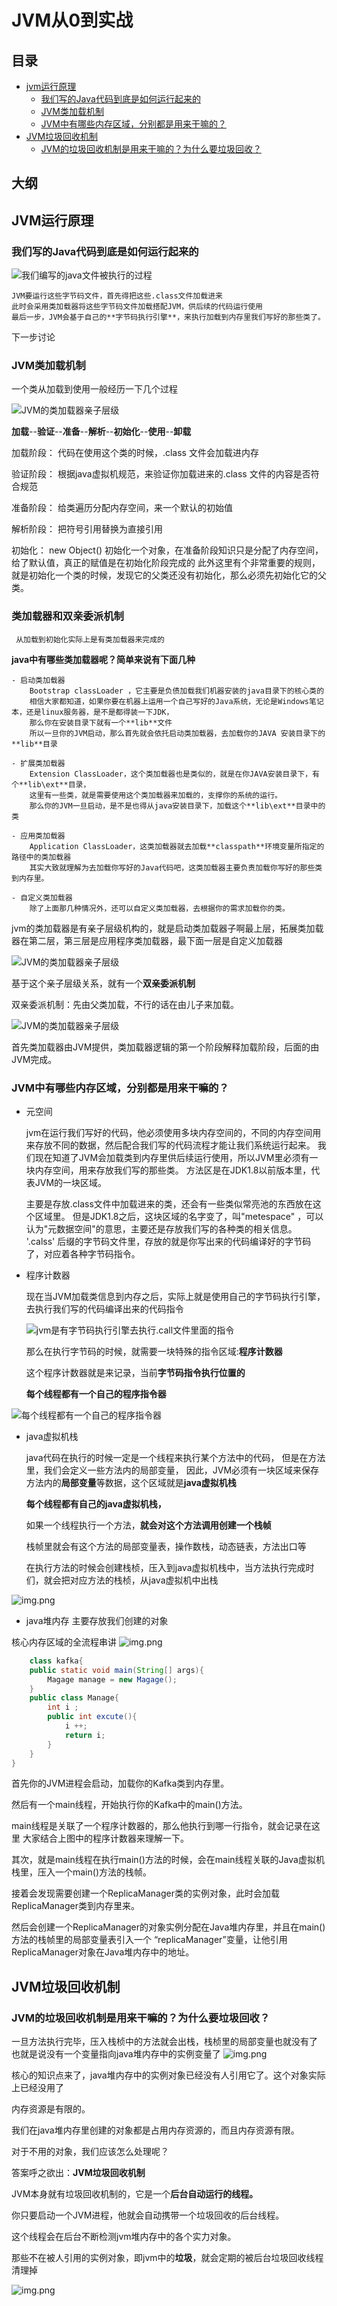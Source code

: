 # JVM从0到实战
## 目录

- [jvm运行原理](#JVM运行原理)
    - [我们写的Java代码到底是如何运行起来的](#我们写的Java代码到底是如何运行起来的)
    - [JVM类加载机制](#JVM类加载机制)
    - [JVM中有哪些内存区域，分别都是用来干嘛的？](#JVM中有哪些内存区域，分别都是用来干嘛的？)
- [JVM垃圾回收机制](#JVM垃圾回收机制)
    - [JVM的垃圾回收机制是用来干嘛的？为什么要垃圾回收？](#JVM的垃圾回收机制是用来干嘛的？为什么要垃圾回收？)
## 大纲
## JVM运行原理
### 我们写的Java代码到底是如何运行起来的
    
![我们编写的java文件被执行的过程](images/jvm-process.png)
        
    JVM要运行这些字节码文件，首先得把这些.class文件加载进来
    此时会采用类加载器将这些字节码文件加载搭配JVM，供后续的代码运行使用
    最后一步，JVM会基于自己的**字节码执行引擎**，来执行加载到内存里我们写好的那些类了。
    
下一步讨论
### JVM类加载机制

一个类从加载到使用一般经历一下几个过程

![JVM的类加载器亲子层级](images/class_loader_process.png)


**加载**--**验证**--**准备**--**解析**--**初始化**--**使用**--**卸载**

加载阶段：
       代码在使用这个类的时候，.class 文件会加载进内存

验证阶段：
       根据java虚拟机规范，来验证你加载进来的.class 文件的内容是否符合规范

准备阶段：
      给类遍历分配内存空间，来一个默认的初始值

解析阶段：
      把符号引用替换为直接引用

初始化：
     new Object() 初始化一个对象，在准备阶段知识只是分配了内存空间，给了默认值，真正的赋值是在初始化阶段完成的
     此外这里有个非常重要的规则，就是初始化一个类的时候，发现它的父类还没有初始化，那么必须先初始化它的父类。
    

### 类加载器和双亲委派机制

     从加载到初始化实际上是有类加载器来完成的

 **java中有哪些类加载器呢？简单来说有下面几种**

    - 启动类加载器
        Bootstrap classLoader ，它主要是负债加载我们机器安装的java目录下的核心类的
        相信大家都知道，如果你要在机器上运用一个自己写好的Java系统，无论是Windows笔记本，还是linux服务器，是不是都得装一下JDK，
        那么你在安装目录下就有一个**lib**文件
        所以一旦你的JVM启动，那么首先就会依托启动类加载器，去加载你的JAVA 安装目录下的**lib**目录

    - 扩展类加载器
        Extension ClassLoader，这个类加载器也是类似的，就是在你JAVA安装目录下，有个**lib\ext**目录，
        这里有一些类，就是需要使用这个类加载器来加载的，支撑你的系统的运行。
        那么你的JVM一旦启动，是不是也得从java安装目录下，加载这个**lib\ext**目录中的类
 
    - 应用类加载器
        Application ClassLoader，这类加载器就去加载**classpath**环境变量所指定的路径中的类加载器
        其实大致就理解为去加载你写好的Java代码吧，这类加载器主要负责加载你写好的那些类到内存里。

    - 自定义类加载器
        除了上面那几种情况外，还可以自定义类加载器，去根据你的需求加载你的类。

jvm的类加载器是有亲子层级机构的，就是启动类加载器子啊最上层，拓展类加载器在第二层，第三层是应用程序类加载器，最下面一层是自定义加载器

![JVM的类加载器亲子层级](images/classloder-qinzichengji.png)

基于这个亲子层级关系，就有一个**双亲委派机制**

双亲委派机制：先由父类加载，不行的话在由儿子来加载。

![JVM的类加载器亲子层级](images/class_loader_shuangqinweipai.png)


首先类加载器由JVM提供，类加载器逻辑的第一个阶段解释加载阶段，后面的由JVM完成。


### JVM中有哪些内存区域，分别都是用来干嘛的？
  - 元空间
    
    jvm在运行我们写好的代码，他必须使用多块内存空间的，不同的内存空间用来存放不同的数据，然后配合我们写的代码流程才能让我们系统运行起来。
    我们现在知道了JVM会加载类到内存里供后续运行使用，所以JVM里必须有一块内存空间，用来存放我们写的那些类。
    方法区是在JDK1.8以前版本里，代表JVM的一块区域。
    
    主要是存放.class文件中加载进来的类，还会有一些类似常亮池的东西放在这个区域里。
    但是JDK1.8之后，这块区域的名字变了，叫"metespace" ，可以认为"元数据空间"的意思，主要还是存放我们写的各种类的相关信息。
    '.calss' 后缀的字节码文件里，存放的就是你写出来的代码编译好的字节码了，对应着各种字节码指令。
    
 
 - 程序计数器
   
    现在当JVM加载类信息到内存之后，实际上就是使用自己的字节码执行引擎，去执行我们写的代码编译出来的代码指令
    
    ![jvm是有字节码执行引擎去执行.call文件里面的指令](images/zijiemazhixingyinqing.png)
    
    那么在执行字节码的时候，就需要一块特殊的指令区域:**程序计数器**
    
    这个程序计数器就是来记录，当前**字节码指令执行位置的**
    
    **每个线程都有一个自己的程序指令器**

![每个线程都有一个自己的程序指令器](images/chengxujishuqi.png)

 - java虚拟机栈

    java代码在执行的时候一定是一个线程来执行某个方法中的代码，
    但是在方法里，我们会定义一些方法内的局部变量，
    因此，JVM必须有一块区域来保存方法内的**局部变量**等数据，这个区域就是**java虚拟机栈**
    
    **每个线程都有自己的java虚拟机栈，**
    
    如果一个线程执行一个方法，**就会对这个方法调用创建一个栈帧**
    
    栈帧里就会有这个方法的局部变量表，操作数栈，动态链表，方法出口等
    
    在执行方法的时候会创建栈桢，压入到java虚拟机栈中，当方法执行完成时们，就会把对应方法的栈桢，从java虚拟机中出栈
    
![img.png](images/javaxunijizhan.png)

- java堆内存
    主要存放我们创建的对象
  
核心内存区域的全流程串讲
![img.png](images/jvm_allprocess.png)
```java
    class kafka{
    public static void main(String[] args){
        Magage manage = new Magage();
    }
    public class Manage{
        int i ;
        public int excute(){
            i ++;
            return i;
        }
    }
}
```

首先你的JVM进程会启动，加载你的Kafka类到内存⾥。

然后有⼀个main线程，开始执⾏你的Kafka中的main()⽅法。


main线程是关联了⼀个程序计数器的，那么他执⾏到哪⼀⾏指令，就会记录在这⾥
⼤家结合上图中的程序计数器来理解⼀下。


其次，就是main线程在执⾏main()⽅法的时候，会在main线程关联的Java虚拟机栈⾥，压⼊⼀个main()⽅法的栈帧。


接着会发现需要创建⼀个ReplicaManager类的实例对象，此时会加载ReplicaManager类到内存⾥来。


然后会创建⼀个ReplicaManager的对象实例分配在Java堆内存⾥，并且在main()⽅法的栈帧⾥的局部变量表引⼊⼀个
“replicaManager”变量，让他引⽤ReplicaManager对象在Java堆内存中的地址。


## JVM垃圾回收机制

### JVM的垃圾回收机制是用来干嘛的？为什么要垃圾回收？

一旦方法执行完毕，压入栈桢中的方法就会出栈，栈桢里的局部变量也就没有了
也就是说没有一个变量指向java堆内存中的实例变量了
![img.png](images/jvm_lajihuishou.png)

核心的知识点来了，java堆内存中的实例对象已经没有人引用它了。这个对象实际上已经没用了

内存资源是有限的。

我们在java堆内存里创建的对象都是占用内存资源的，而且内存资源有限。


对于不用的对象，我们应该怎么处理呢？

答案呼之欲出：**JVM垃圾回收机制**

JVM本身就有垃圾回收机制的，它是一个**后台自动运行的线程。**

你只要启动一个JVM进程，他就会自动携带一个垃圾回收的后台线程。


这个线程会在后台不断检测jvm堆内存中的各个实力对象。

那些不在被人引用的实例对象，即jvm中的**垃圾**，就会定期的被后台垃圾回收线程清理掉

![img.png](images/jvm_lajihuishouxianchen.png)
